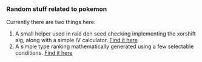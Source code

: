 ### Random stuff related to pokemon

Currently there are two things here:

1. A small helper used in raid den seed checking implementing the xorshift alg, along with a simple IV calculator. [Find it here](https://needtoupdate.github.io/xorotest/index.html)
2. A simple type ranking mathematically generated using a few selectable conditions. [Find it here](https://needtoupdate.github.io/xorotest/typeranking.html)

